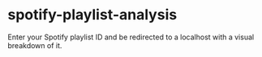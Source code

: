 # spotify-playlist-analysis
Enter your Spotify playlist ID and be redirected to a localhost with a visual breakdown of it.
